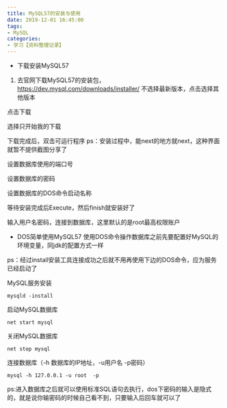```yaml
---
title: MySQL57的安装与使用
date: 2019-12-01 16:45:00
tags:
- MySQL
categories:
- 学习【资料整理记录】
---
```


- 下载安装MySQL57
1. 去官网下载MySQL57的安装包，https://dev.mysql.com/downloads/installer/
不选择最新版本，点击选择其他版本

点击下载

选择只开始我的下载

下载完成后，双击可运行程序
ps：安装过程中，能next的地方就next，这种界面就暂不提供截图分享了

设置数据库使用的端口号

设置数据库的密码

设置数据库的DOS命令启动名称

等待安装完成后Execute，然后finish就安装好了

输入用户名密码，连接到数据库，这里默认的是root最高权限账户

- DOS简单使用MySQL57
使用DOS命令操作数据库之前先要配置好MySQL的环境变量，同jdk的配置方式一样

ps：经过install安装工具连接成功之后就不用再使用下边的DOS命令，应为服务已经启动了

MySQL服务安装

```mysqld -install```

启动MySQL数据库

```net start mysql```

关闭MySQL数据库

```net stop mysql```

连接数据库（-h 数据库的IP地址，-u用户名 -p密码）

```mysql -h 127.0.0.1 -u root  -p```

ps:进入数据库之后就可以使用标准SQL语句去执行，dos下密码的输入是隐式的，就是说你输密码的时候自己看不到，只要输入后回车就可以了